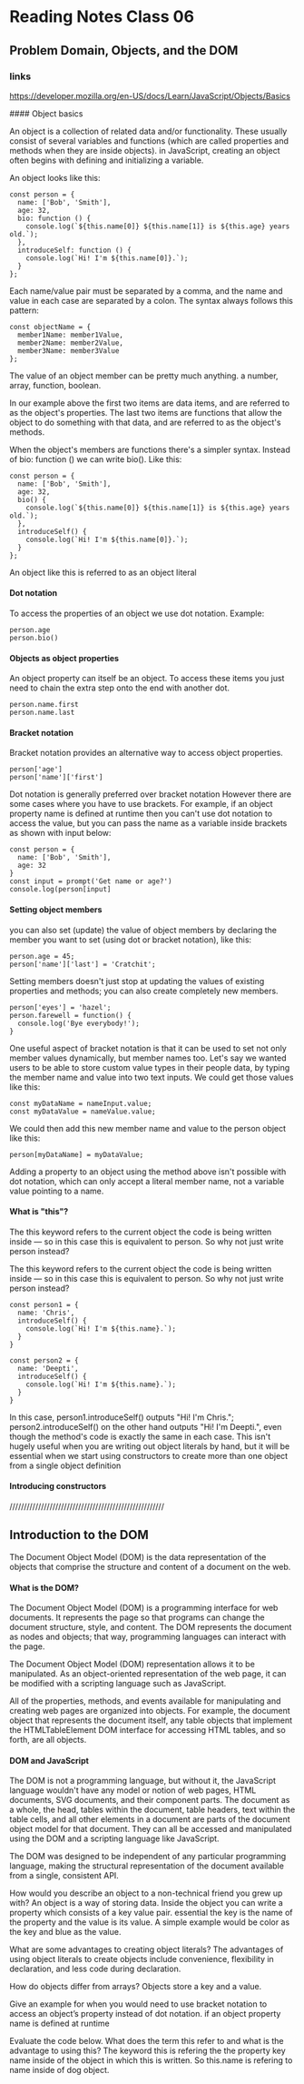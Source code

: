 
# Reading Notes Class 06

## Problem Domain, Objects, and the DOM

### links
https://developer.mozilla.org/en-US/docs/Learn/JavaScript/Objects/Basics

#### Object basics

An object is a collection of related data and/or functionality. 
These usually consist of several variables and functions (which are called properties and methods when they are inside objects).
in JavaScript, creating an object often begins with defining and initializing a variable. 

An object looks like this:
```
const person = {
  name: ['Bob', 'Smith'],
  age: 32,
  bio: function () {
    console.log(`${this.name[0]} ${this.name[1]} is ${this.age} years old.`);
  },
  introduceSelf: function () {
    console.log(`Hi! I'm ${this.name[0]}.`);
  }
};
```

Each name/value pair must be separated by a comma, and the name and value in each case are separated by a colon. The syntax always follows this pattern:
```
const objectName = {
  member1Name: member1Value,
  member2Name: member2Value,
  member3Name: member3Value
};
```

The value of an object member can be pretty much anything. 
a number, array, function, boolean.

In our example above the first two items are data items, and are referred to as the object's properties. The last two items are functions that allow the object to do something with that data, and are referred to as the object's methods.

When the object's members are functions there's a simpler syntax. Instead of bio: function () we can write bio(). Like this:
```
const person = {
  name: ['Bob', 'Smith'],
  age: 32,
  bio() {
    console.log(`${this.name[0]} ${this.name[1]} is ${this.age} years old.`);
  },
  introduceSelf() {
    console.log(`Hi! I'm ${this.name[0]}.`);
  }
};
```

An object like this is referred to as an object literal

#### Dot notation

To access the properties of an object we use dot notation.
Example: 
```
person.age
person.bio()
```

#### Objects as object properties

An object property can itself be an object.
To access these items you just need to chain the extra step onto the end with another dot.
```
person.name.first
person.name.last
```

#### Bracket notation

Bracket notation provides an alternative way to access object properties.
```
person['age']
person['name']['first']
```

Dot notation is generally preferred over bracket notation
However there are some cases where you have to use brackets. For example, if an object property name is defined at runtime then you can't use dot notation to access the value, but you can pass the name as a variable inside brackets as shown with input below:
```
const person = {
  name: ['Bob', 'Smith'],
  age: 32
}
const input = prompt('Get name or age?')
console.log(person[input]
```

#### Setting object members

you can also set (update) the value of object members by declaring the member you want to set (using dot or bracket notation), like this:
```
person.age = 45;
person['name']['last'] = 'Cratchit';
```

Setting members doesn't just stop at updating the values of existing properties and methods; you can also create completely new members. 
```
person['eyes'] = 'hazel';
person.farewell = function() {
  console.log('Bye everybody!');
}
```

One useful aspect of bracket notation is that it can be used to set not only member values dynamically, but member names too. Let's say we wanted users to be able to store custom value types in their people data, by typing the member name and value into two text inputs. We could get those values like this:
```
const myDataName = nameInput.value;
const myDataValue = nameValue.value;
```
We could then add this new member name and value to the person object like this:
```
person[myDataName] = myDataValue;
```

Adding a property to an object using the method above isn't possible with dot notation, which can only accept a literal member name, not a variable value pointing to a name.

#### What is "this"?

The this keyword refers to the current object the code is being written inside — so in this case this is equivalent to person. So why not just write person instead?

The this keyword refers to the current object the code is being written inside — so in this case this is equivalent to person. So why not just write person instead?

```
const person1 = {
  name: 'Chris',
  introduceSelf() {
    console.log(`Hi! I'm ${this.name}.`);
  }
}

const person2 = {
  name: 'Deepti',
  introduceSelf() {
    console.log(`Hi! I'm ${this.name}.`);
  }
}
```

In this case, person1.introduceSelf() outputs "Hi! I'm Chris."; person2.introduceSelf() on the other hand outputs "Hi! I'm Deepti.", even though the method's code is exactly the same in each case. This isn't hugely useful when you are writing out object literals by hand, but it will be essential when we start using constructors to create more than one object from a single object definition

#### Introducing constructors



//////////////////////////////////////////////////////

## Introduction to the DOM

The Document Object Model (DOM) is the data representation of the objects that comprise the structure and content of a document on the web.

#### What is the DOM?

The Document Object Model (DOM) is a programming interface for web documents. It represents the page so that programs can change the document structure, style, and content. The DOM represents the document as nodes and objects; that way, programming languages can interact with the page.

The Document Object Model (DOM) representation allows it to be manipulated. As an object-oriented representation of the web page, it can be modified with a scripting language such as JavaScript.

All of the properties, methods, and events available for manipulating and creating web pages are organized into objects. For example, the document object that represents the document itself, any table objects that implement the HTMLTableElement DOM interface for accessing HTML tables, and so forth, are all objects.

#### DOM and JavaScript
The DOM is not a programming language, but without it, the JavaScript language wouldn't have any model or notion of web pages, HTML documents, SVG documents, and their component parts. The document as a whole, the head, tables within the document, table headers, text within the table cells, and all other elements in a document are parts of the document object model for that document. They can all be accessed and manipulated using the DOM and a scripting language like JavaScript.

The DOM was designed to be independent of any particular programming language, making the structural representation of the document available from a single, consistent API.








How would you describe an object to a non-technical friend you grew up with?
An object is a way of storing data. Inside the object you can write a property which consists of a key value pair. essential the key is the name of the property and the value is its value. A simple example would be color as the key and blue as the value.

What are some advantages to creating object literals?
The advantages of using object literals to create objects include convenience, flexibility in declaration, and less code during declaration. 

How do objects differ from arrays?
Objects store a key and a value. 

Give an example for when you would need to use bracket notation to access an object’s property instead of dot notation.
if an object property name is defined at runtime

Evaluate the code below. What does the term this refer to and what is the advantage to using this?
The keyword this is refering the the property key name inside of the object in which this is written. So this.name is refering to name inside of dog object.

